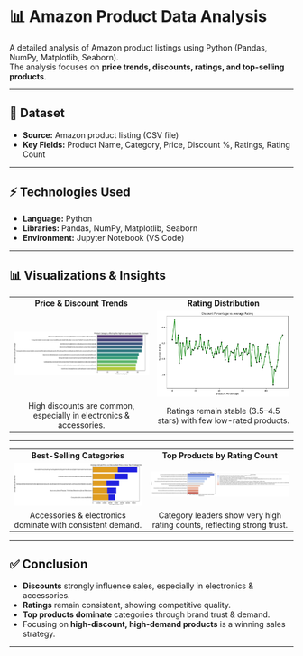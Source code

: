 # 📊 Amazon Product Data Analysis  

A detailed analysis of Amazon product listings using Python (Pandas, NumPy, Matplotlib, Seaborn).  
The analysis focuses on **price trends, discounts, ratings, and top-selling products**.  

---

## 📂 Dataset
- **Source:** Amazon product listing (CSV file)  
- **Key Fields:** Product Name, Category, Price, Discount %, Ratings, Rating Count  

---

## ⚡ Technologies Used
- **Language:** Python  
- **Libraries:** Pandas, NumPy, Matplotlib, Seaborn  
- **Environment:** Jupyter Notebook (VS Code)  

---

## 📊 Visualizations & Insights  

<table>
<tr>
<td align="center"><b>Price & Discount Trends</b></td>
<td align="center"><b>Rating Distribution</b></td>
</tr>
<tr>
<td><img src="charts/plot1.png" width="400"></td>
<td><img src="charts/output.png" width="400"></td>
</tr>
<tr>
<td align="center">High discounts are common, especially in electronics & accessories.</td>
<td align="center">Ratings remain stable (3.5–4.5 stars) with few low-rated products.</td>
</tr>
</table>

---

<table>
<tr>
<td align="center"><b>Best-Selling Categories</b></td>
<td align="center"><b>Top Products by Rating Count</b></td>
</tr>
<tr>
<td><img src="charts/plot2.png" width="400"></td>
<td><img src="charts/plot4.png" width="400"></td>
</tr>
<tr>
<td align="center">Accessories & electronics dominate with consistent demand.</td>
<td align="center">Category leaders show very high rating counts, reflecting strong trust.</td>
</tr>
</table>

---

## ✅ Conclusion  
- **Discounts** strongly influence sales, especially in electronics & accessories.  
- **Ratings** remain consistent, showing competitive quality.  
- **Top products dominate** categories through brand trust & demand.  
- Focusing on **high-discount, high-demand products** is a winning sales strategy.  

---


